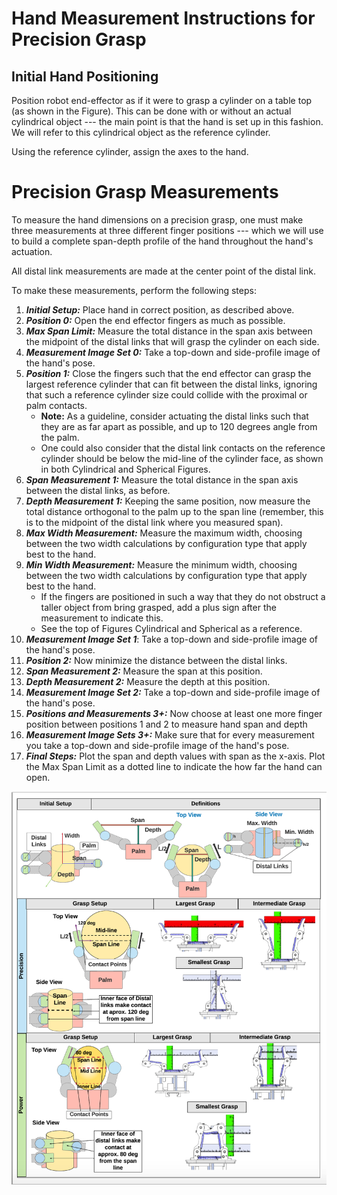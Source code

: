 # Hand Measurement Instructions for Precision Grasp

## Initial Hand Positioning

Position robot end-effector as if it were to grasp a cylinder on a table top (as shown in the Figure). This can be done with or without an actual cylindrical object --- the main point is that the hand is set up in this fashion. We will refer to this cylindrical object as the reference cylinder.

Using the reference cylinder, assign the axes to the hand.

# Precision Grasp Measurements

To measure the hand dimensions on a precision grasp, one must make three measurements at three different finger positions --- which we will use to build a complete span-depth profile of the hand throughout the hand's actuation.

All distal link measurements are made at the center point of the distal link.

To make these measurements, perform the following steps:

1. ***Initial Setup:*** Place hand in correct position, as described above.
2. ***Position 0:*** Open the end effector fingers as much as possible.
3. ***Max Span Limit:*** Measure the total distance in the span axis between the midpoint of the distal links that will grasp the cylinder on each side.
4. ***Measurement Image Set 0:*** Take a top-down and side-profile image of the hand's pose. 
5. ***Position 1:*** Close the fingers such that the end effector can grasp the largest reference cylinder that can fit between the distal links, ignoring that such a reference cylinder size could collide with the proximal or palm contacts. 
 	- **Note:** As a guideline, consider actuating the distal links such that they are as far apart as possible, and up to 120 degrees angle from the palm.
    - One could also consider that the distal link contacts on the reference cylinder should be below the mid-line of the cylinder face, as shown in both Cylindrical and Spherical Figures. 
6. ***Span Measurement 1:*** Measure the total distance in the span axis between the distal links, as before. 
7. ***Depth Measurement 1:*** Keeping the same position, now measure the total distance orthogonal to the palm up to the span line (remember, this is to the midpoint of the distal link where you measured span). 
8. ***Max Width Measurement:*** Measure the maximum width, choosing between the two width calculations by configuration type that apply best to the hand.
9. ***Min Width Measurement:*** Measure the minimum width, choosing between the two width calculations by configuration type that apply best to the hand.
	- If the fingers are positioned in such a way that they do not obstruct a taller object from bring grasped, add a plus sign after the measurement to indicate this.
    - See the top of Figures Cylindrical and Spherical as a reference.
9. ***Measurement Image Set 1***: Take a top-down and side-profile image of the hand's pose.
10. ***Position 2:*** Now minimize the distance between the distal links.
11. ***Span Measurement 2:*** Measure the span at this position.
12. ***Depth Measurement 2:*** Measure the depth at this position.
13. ***Measurement Image Set 2:*** Take a top-down and side-profile image of the hand's pose.
14. ***Positions and Measurements 3+:*** Now choose at least one more finger position between positions 1 and 2 to measure hand span and depth
15. ***Measurement Image Sets 3+:*** Make sure that for every measurement you take a top-down and side-profile image of the hand's pose.
16. ***Final Steps:*** Plot the span and depth values with span as the x-axis. Plot the Max Span Limit as a dotted line to indicate the how far the hand can open.

![alt Cylindrical Configuration (see second row)](Cylindrical.png)


